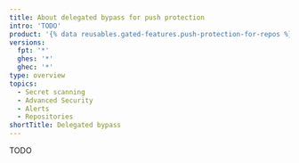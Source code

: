 ```yaml
---
title: About delegated bypass for push protection
intro: 'TODO'
product: '{% data reusables.gated-features.push-protection-for-repos %}'
versions:
  fpt: '*'
  ghes: '*'
  ghec: '*'
type: overview
topics:
  - Secret scanning
  - Advanced Security
  - Alerts
  - Repositories
shortTitle: Delegated bypass
---
```


TODO
